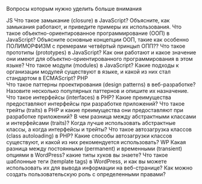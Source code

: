 



Вопросы которым нужно уделить больше внимания

   JS
      Что такое замыкание (closure) в JavaScript? Объясните, как замыкания работают, и приведите примеры их использования.
      Что такое объектно-ориентированное программирование (ООП) в JavaScript? Объясните основные концепции ООП, такие как 
         особенно ПОЛИМОРФИЗМ с премерами 
         четвёртый принцып ОПП??
      Что такое прототипы (prototypes) в JavaScript? Как они работают и какое значение они имеют для объектно-ориентированного программирования в этом языке?
      Что такое модули (modules) в JavaScript? Какие подходы к организации модулей существуют в языке, и какой из них стал стандартом в ECMAScript?
   PHP   
      Что такое паттерны проектирования (design patterns) в веб-разработке? Назовите несколько популярных паттернов и опишите их назначение.
      Что такое интерфейсы (interfaces) в PHP? Какие преимущества предоставляют интерфейсы при разработке приложений?
      Что такое трейты (traits) в PHP и какие преимущества они предоставляют при разработке приложений?
      В чем разница между абстрактными классами и интерфейсами (traits)? Когда лучше использовать абстрактные классы, а когда интерфейсы и трейты?
      Что такое автозагрузка классов (class autoloading) в PHP? Какие способы автозагрузки классов существуют, и какой из них рекомендуется использовать?
   WP
      Какая разница между постоянными (permanent) и временными (transient) опциями в WordPress?
      какие типы хуков вы знаете?
      Что такое шаблонные теги (template tags) в WordPress, и как вы можете использовать их для вывода информации на веб-странице?
      Как можно создать пользовательскую роль с определенными правами?